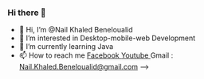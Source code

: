 ### Hi there 👋

- 👋 Hi, I’m @Nail Khaled Beneloualid
- 👀 I’m interested in Desktop-mobile-web Development 
- 🌱 I’m currently learning Java 
- 📫 How to reach me 
<a href = https://www.facebook.com/nailKhaaled> Facebook </a>
<a href= https://www.youtube.com/channel/UCPY6WblsryXQn3dBRwgZn_g> Youtube </a>
Gmail : Nail.Khaled.Beneloualid@gmail.com
-->
